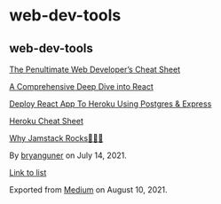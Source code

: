 web-dev-tools
=============

web-dev-tools
-------------

[The Penultimate Web Developer’s Cheat Sheet](https://medium.com/p/a02a423139a4)

[A Comprehensive Deep Dive into React](https://medium.com/p/1965dcde8d4f)

[Deploy React App To Heroku Using Postgres & Express](https://medium.com/p/70b7ea807986)

[Heroku Cheat Sheet](https://medium.com/p/6107ce6ba52b)

[Why Jamstack Rocks🤘😎🤙](https://medium.com/p/666114722f35)

By <a href="https://medium.com/@bryanguner" class="p-author h-card">bryanguner</a> on July 14, 2021.

[Link to list](https://medium.com/@bryanguner/list/d9bd699a6b86)

Exported from [Medium](https://medium.com) on August 10, 2021.
